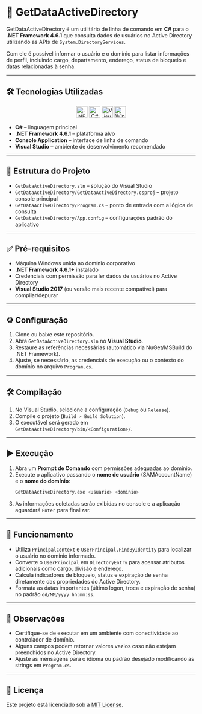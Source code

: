 # 🧾 GetDataActiveDirectory

GetDataActiveDirectory é um utilitário de linha de comando em **C#** para o **.NET Framework 4.6.1** que consulta dados de usuários no Active Directory utilizando as APIs de `System.DirectoryServices`.

Com ele é possível informar o usuário e o domínio para listar informações de perfil, incluindo cargo, departamento, endereço, status de bloqueio e datas relacionadas à senha.

---

## 🛠️ Tecnologias Utilizadas

<p align="center">
  <img src="https://cdn.jsdelivr.net/gh/devicons/devicon/icons/dot-net/dot-net-original.svg" alt=".NET" width="30" height="30"/>
  <img src="https://cdn.jsdelivr.net/gh/devicons/devicon/icons/csharp/csharp-original.svg" alt="C#" width="30" height="30"/>
  <img src="https://cdn.jsdelivr.net/gh/devicons/devicon/icons/visualstudio/visualstudio-plain.svg" alt="Visual Studio" width="30" height="30"/>
  <img src="https://cdn.jsdelivr.net/gh/devicons/devicon/icons/windows8/windows8-original.svg" alt="Windows" width="30" height="30"/>
</p>

- **C#** – linguagem principal
- **.NET Framework 4.6.1** – plataforma alvo
- **Console Application** – interface de linha de comando
- **Visual Studio** – ambiente de desenvolvimento recomendado

---

## 📂 Estrutura do Projeto

- `GetDataActiveDirectory.sln` – solução do Visual Studio
- `GetDataActiveDirectory/GetDataActiveDirectory.csproj` – projeto console principal
- `GetDataActiveDirectory/Program.cs` – ponto de entrada com a lógica de consulta
- `GetDataActiveDirectory/App.config` – configurações padrão do aplicativo

---

## ✅ Pré-requisitos

- Máquina Windows unida ao domínio corporativo
- **.NET Framework 4.6.1+** instalado
- Credenciais com permissão para ler dados de usuários no Active Directory
- **Visual Studio 2017** (ou versão mais recente compatível) para compilar/depurar

---

## ⚙️ Configuração

1. Clone ou baixe este repositório.
2. Abra `GetDataActiveDirectory.sln` no **Visual Studio**.
3. Restaure as referências necessárias (automático via NuGet/MSBuild do .NET Framework).
4. Ajuste, se necessário, as credenciais de execução ou o contexto do domínio no arquivo `Program.cs`.

---

## 🛠️ Compilação

1. No Visual Studio, selecione a configuração (`Debug` ou `Release`).
2. Compile o projeto (`Build > Build Solution`).
3. O executável será gerado em `GetDataActiveDirectory/bin/<Configuration>/`.

---

## ▶️ Execução

1. Abra um **Prompt de Comando** com permissões adequadas ao domínio.
2. Execute o aplicativo passando o **nome de usuário** (SAMAccountName) e o **nome do domínio**:
   ```bash
   GetDataActiveDirectory.exe <usuario> <dominio>
   ```
3. As informações coletadas serão exibidas no console e a aplicação aguardará `Enter` para finalizar.

---

## 🔎 Funcionamento

- Utiliza `PrincipalContext` e `UserPrincipal.FindByIdentity` para localizar o usuário no domínio informado.
- Converte o `UserPrincipal` em `DirectoryEntry` para acessar atributos adicionais como cargo, divisão e endereço.
- Calcula indicadores de bloqueio, status e expiração de senha diretamente das propriedades do Active Directory.
- Formata as datas importantes (último logon, troca e expiração de senha) no padrão `dd/MM/yyyy hh:mm:ss`.

---

## 📌 Observações

- Certifique-se de executar em um ambiente com conectividade ao controlador de domínio.
- Alguns campos podem retornar valores vazios caso não estejam preenchidos no Active Directory.
- Ajuste as mensagens para o idioma ou padrão desejado modificando as strings em `Program.cs`.

---

## 📄 Licença

Este projeto está licenciado sob a [MIT License](LICENSE).
